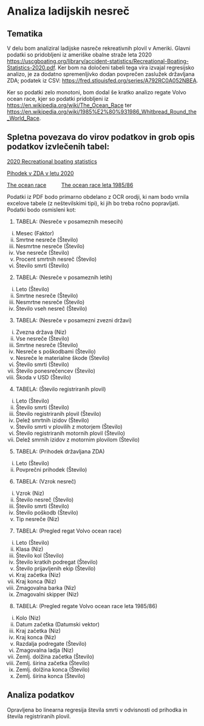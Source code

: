 # Analiza ladijskih nesreč


## Tematika

V delu bom analiziral ladijske nasreče rekreativnih plovil v Ameriki. Glavni podatki so pridobljeni iz ameriške obalne straže leta 2020 <https://uscgboating.org/library/accident-statistics/Recreational-Boating-Statistics-2020.pdf>. Ker bom na določeni tabeli tega vira izvajal regresijsko analizo, je za dodatno spremenljivko dodan povprečen zaslužek državljana ZDA; podatek iz CSV: <https://fred.stlouisfed.org/series/A792RC0A052NBEA>.

Ker so podatki zelo monotoni, bom dodal še kratko analizo regate Volvo ocean race, kjer so podatki pridobljeni iz <https://en.wikipedia.org/wiki/The_Ocean_Race> ter <https://en.wikipedia.org/wiki/1985%E2%80%931986_Whitbread_Round_the_World_Race>.

## Spletna povezava do virov podatkov in grob opis podatkov izvlečenih tabel:

[2020 Recreational boating statistics](<https://uscgboating.org/library/accident-statistics/Recreational-Boating-Statistics-2020.pdf>)

[Pihodek v ZDA v letu 2020](<https://fred.stlouisfed.org/series/A792RC0A052NBEA>)

[The ocean race](<https://en.wikipedia.org/wiki/The_Ocean_Race>)
&#8195;
&#8195;
[The ocean race leta 1985/86](<https://en.wikipedia.org/wiki/1985%E2%80%931986_Whitbread_Round_the_World_Race>)

Podatki iz PDF bodo primarno obdelano z OCR orodji, ki nam bodo vrnila excelove tabele (z neštevilskimi tipi), ki jih bo treba ročno popravljati. Podatki bodo osmisleni kot:

1. TABELA: (Nesreče v posameznih mesecih)
<ol type="i">
  <li>Mesec                           (Faktor)	</li>
  <li>Smrtne nesreče                  (Število)	</li>
  <li>Nesmrtne nesreče                (Število)	</li>
  <li>Vse nesreče                     (Število)	</li>
  <li>Procent smrtnih nesreč          (Število)	</li>
  <li>Število smrti                   (Število)	</li>
</ol>

2. TABELA: (Nesreče v posameznih letih)
<ol type="i">
  <li>Leto                            (Število)	</li>
  <li>Smrtne nesreče                  (Število)	</li>
  <li>Nesmrtne nesreče                (Število)	</li>
  <li>Število vseh nesreč	      (Število)	</li>
</ol>

3. TABELA: (Nesreče v posamezni zvezni državi)
<ol type="i">
  <li>Zvezna država                   (Niz)	</li>
  <li>Vse nesreče                     (Število)	</li>
  <li>Smrtne nesreče                  (Število)	</li>
  <li>Nesreče s poškodbami	      (Število)	</li>
  <li>Nesreče le materialne škode     (Število)	</li>
  <li>Število smrti                   (Število)	</li>
  <li>Število ponesrečencev           (Število)	</li>
  <li>Škoda v USD                     (Število)	</li>
</ol>

4. TABELA: (Število registriranih plovil)
<ol type="i">
  <li>Leto        				(Število)	</li>
  <li>Število smrti   				(Število)	</li>
  <li>Število registriranih plovil    		(Število)	</li>
  <li>Delež smrtnih izidov    			(Število)	</li>
  <li>Število smrti v plovilih z motorjem   	(Število)	</li>
  <li>Število registriranih motornih plovil   	(Število)	</li>
  <li>Delež smrnih izidov z motornim plovilom   (Število)	</li>
</ol>

5. TABELA: (Prihodek državljana ZDA)
<ol type="i">
  <li>Leto    			(Število)	</li>
  <li>Povprečni prihodek    	(Število)	</li>
</ol>

6. TABELA: (Vzrok nesreč)
<ol type="i">
  <li>Vzrok   		(Niz)		</li>
  <li>Število nesreč    (Število)	</li>
  <li>Število smrti   	(Število)	</li>
  <li>Število poškodb   (Število)	</li>
  <li>Tip nesreče   	(Niz)		</li>
</ol>

7. TABELA: (Pregled regat Volvo ocean race)
<ol type="i">
  <li>Leto   			(Število)</li>
  <li>Klasa    			(Niz)</li>
  <li>Število kol   		(Število)</li>
  <li>Število kratkih podregat  (Število)</li>
  <li>Število prijavljenih ekip (Število)</li>
  <li>Kraj začetka   		(Niz)</li>
  <li>Kraj konca   		(Niz)</li>
  <li>Zmagovalna barka   	(Niz)</li>
  <li>Zmagovalni skipper   	(Niz)</li>
</ol>

8. TABELA: (Pregled regate Volvo ocean race leta 1985/86)
<ol type="i">
  <li>Kolo			(Niz)</li>
  <li>Datum začetka		(Datumski vektor)</li>
  <li>Kraj začetka   		(Niz)</li>
  <li>Kraj konca   		(Niz)</li>
  <li>Razdalja podregate	(Število)</li>
  <li>Zmagovalna ladja   	(Niz)</li>
  <li>Zemlj. dolžina začetka   	(Število)</li>
  <li>Zemlj. širina začetka   	(Število)</li>
  <li>Zemlj. dolžina konca   	(Število)</li>
  <li>Zemlj. širina konca   	(Število)</li>
</ol>

## Analiza podatkov
Opravljena bo linearna regresija števila smrti v odvisnosti od prihodka in števila registriranih plovil.

